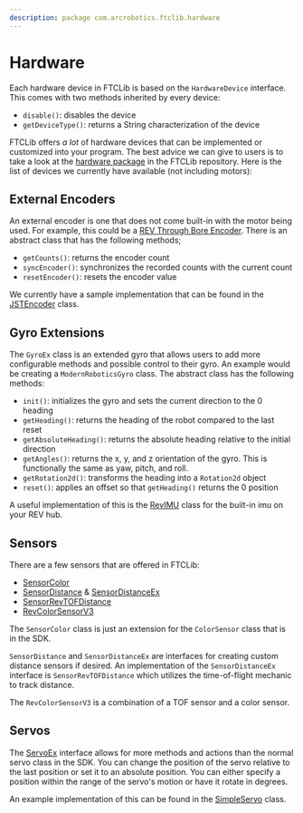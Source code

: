 ```yaml
---
description: package com.arcrobotics.ftclib.hardware
---
```


# Hardware

Each hardware device in FTCLib is based on the `HardwareDevice` interface. This comes with two methods inherited by every device:

* `disable()`: disables the device
* `getDeviceType()`: returns a String characterization of the device

FTCLib offers _a lot_ of hardware devices that can be implemented or customized into your program. The best advice we can give to users is to take a look at the [hardware package](https://github.com/FTCLib/FTCLib/tree/v1.1.0/core/src/main/java/com/arcrobotics/ftclib/hardware) in the FTCLib repository. Here is the list of devices we currently have available \(not including motors\):

## External Encoders

An external encoder is one that does not come built-in with the motor being used. For example, this could be a [REV Through Bore Encoder](https://www.revrobotics.com/rev-11-1271/). There is an abstract class that has the following methods;

* `getCounts()`: returns the encoder count
* `syncEncoder()`: synchronizes the recorded counts with the current count
* `resetEncoder()`: resets the encoder value

We currently have a sample implementation that can be found in the [JSTEncoder](https://github.com/FTCLib/FTCLib/blob/v1.1.0/core/src/main/java/com/arcrobotics/ftclib/hardware/JSTEncoder.java) class.

## Gyro Extensions

The `GyroEx` class is an extended gyro that allows users to add more configurable methods and possible control to their gyro. An example would be creating a `ModernRoboticsGyro` class. The abstract class has the following methods:

* `init()`: initializes the gyro and sets the current direction to the 0 heading
* `getHeading()`: returns the heading of the robot compared to the last reset
* `getAbsoluteHeading()`: returns the absolute heading relative to the initial direction
* `getAngles()`: returns the x, y, and z orientation of the gyro. This is functionally the same as yaw, pitch, and roll.
* `getRotation2d()`: transforms the heading into a `Rotation2d` object
* `reset()`: applies an offset so that `getHeading()` returns the 0 position

A useful implementation of this is the [RevIMU](https://github.com/FTCLib/FTCLib/blob/v1.1.0/core/src/main/java/com/arcrobotics/ftclib/hardware/RevIMU.java) class for the built-in imu on your REV hub.

## Sensors

There are a few sensors that are offered in FTCLib:

* [SensorColor](https://github.com/FTCLib/FTCLib/blob/v1.1.0/core/src/main/java/com/arcrobotics/ftclib/hardware/SensorColor.java)
* [SensorDistance](https://github.com/FTCLib/FTCLib/blob/v1.1.0/core/src/main/java/com/arcrobotics/ftclib/hardware/SensorDistance.java) & [SensorDistanceEx](https://github.com/FTCLib/FTCLib/blob/v1.1.0/core/src/main/java/com/arcrobotics/ftclib/hardware/SensorDistanceEx.java)
* [SensorRevTOFDistance](https://github.com/FTCLib/FTCLib/blob/v1.1.0/core/src/main/java/com/arcrobotics/ftclib/hardware/SensorRevTOFDistance.java)
* [RevColorSensorV3](https://github.com/FTCLib/FTCLib/blob/v1.1.0/core/src/main/java/com/arcrobotics/ftclib/hardware/RevColorSensorV3.java)

The `SensorColor` class is just an extension for the `ColorSensor` class that is in the SDK.

`SensorDistance` and `SensorDistanceEx` are interfaces for creating custom distance sensors if desired. An implementation of the `SensorDistanceEx` interface is `SensorRevTOFDistance` which utilizes the time-of-flight mechanic to track distance.

The `RevColorSensorV3` is a combination of a TOF sensor and a color sensor.

## Servos

The [ServoEx](https://github.com/FTCLib/FTCLib/blob/dev/FtcLib/src/main/java/com/arcrobotics/ftclib/hardware/ServoEx.java) interface allows for more methods and actions than the normal servo class in the SDK. You can change the position of the servo relative to the last position or set it to an absolute position. You can either specify a position within the range of the servo's motion or have it rotate in degrees.

An example implementation of this can be found in the [SimpleServo](https://github.com/FTCLib/FTCLib/blob/dev/FtcLib/src/main/java/com/arcrobotics/ftclib/hardware/SimpleServo.java) class.


